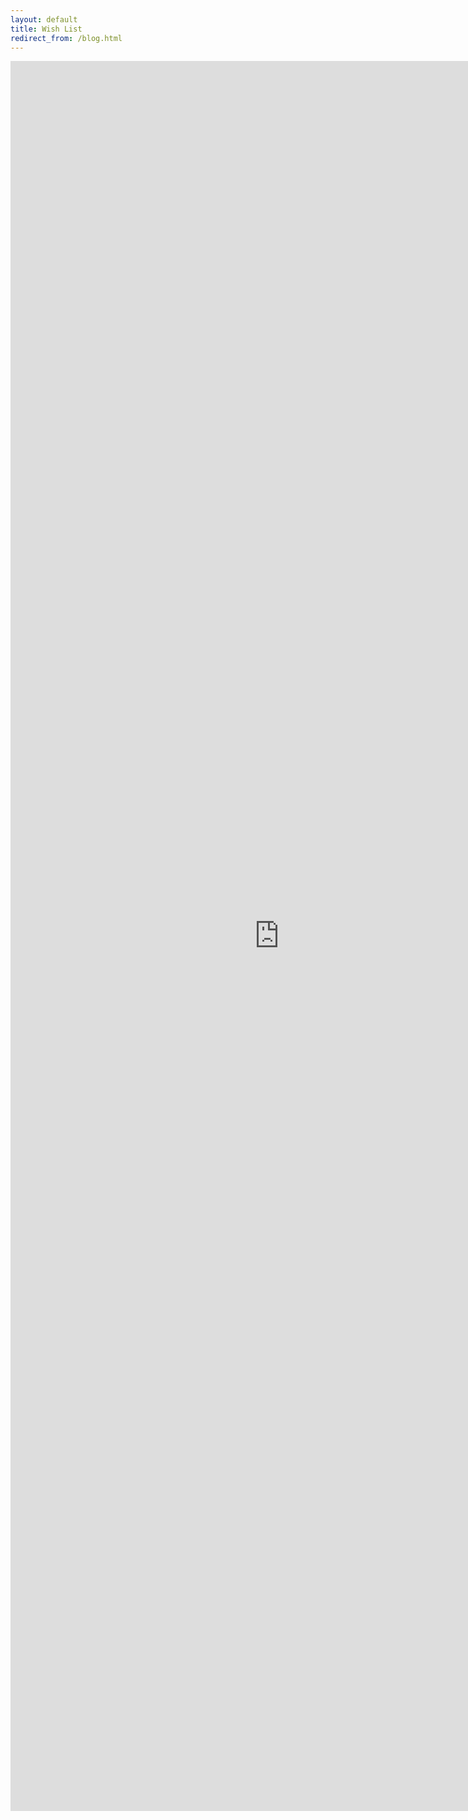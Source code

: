 ```yaml
---
layout: default
title: Wish List
redirect_from: /blog.html
---
```


<iframe src="https://docs.google.com/forms/d/e/1FAIpQLSe2K6TQ7anSIVFejq0YR80QE1zc7JNQK0N5lmUirOt2-cym6w/viewform?embedded=true" width="860" height="2800" frameborder="0" marginheight="0" marginwidth="0">Page Loading...</iframe>
